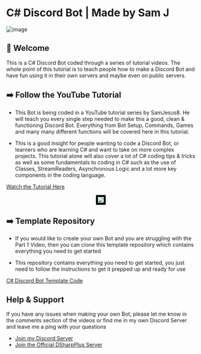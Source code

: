 # C# Discord Bot | Made by Sam J

![image](https://media.discordapp.net/attachments/1020110665161113610/1084826383907291167/READMETHUMB.jpg?width=1048&height=287)

## :wave: Welcome

This is a C# Discord Bot coded through a series of tutorial videos. The whole point of this tutorial is to teach people how to make a Discord Bot and have fun using it in their own servers and maybe even on public servers.

## :arrow_right: Follow the YouTube Tutorial

- This Bot is being coded in a YouTube tutorial series by SamJesus8. He will teach you every single step needed to make this a good, clean & functioning Discord Bot. Everything from Bot Setup, Commands, Games and many many different functions will be covered here in this tutorial.

- This is a good insight for people wanting to code a Discord Bot, or learners who are learning C# and want to take on more complex projects. This tutorial alone will also cover a lot of C# coding tips & tricks as well as some fundamentals to coding in C# such as the use of Classes, StreamReaders, Asynchronous Logic and a lot more key components in the coding language.

[Watch the Tutorial Here](https://www.youtube.com/playlist?list=PLcpUxmcrEm_Bn4K-kcE9ebsQPvNcR8KZx)

<p align="center">
    <img src="https://media.discordapp.net/attachments/1020110665161113610/1142802011885150228/image.png" style="border:5px solid black" />
</p>

## :arrow_right: Template Repository

- If you would like to create your own Bot and you are struggling with the Part 1 Video, then you can clone this template repository which
contains everything you need to get started

- This repository contains everything you need to get started, you just need to follow the instructions to get it prepped up and ready for use

[C# Discord Bot Template Code](https://github.com/samjesus8/CSharp-Discord-Bot-Template)

## Help & Support

If you have any issues when making your own Bot, please let me know in the comments section of the videos or find me in my own Discord Server and leave me a ping with your questions

- [Join my Discord Server](https://discord.com/invite/GrcaGNSfCR)
- [Join the Official DSharpPlus Server](https://discord.com/invite/dsharpplus)
